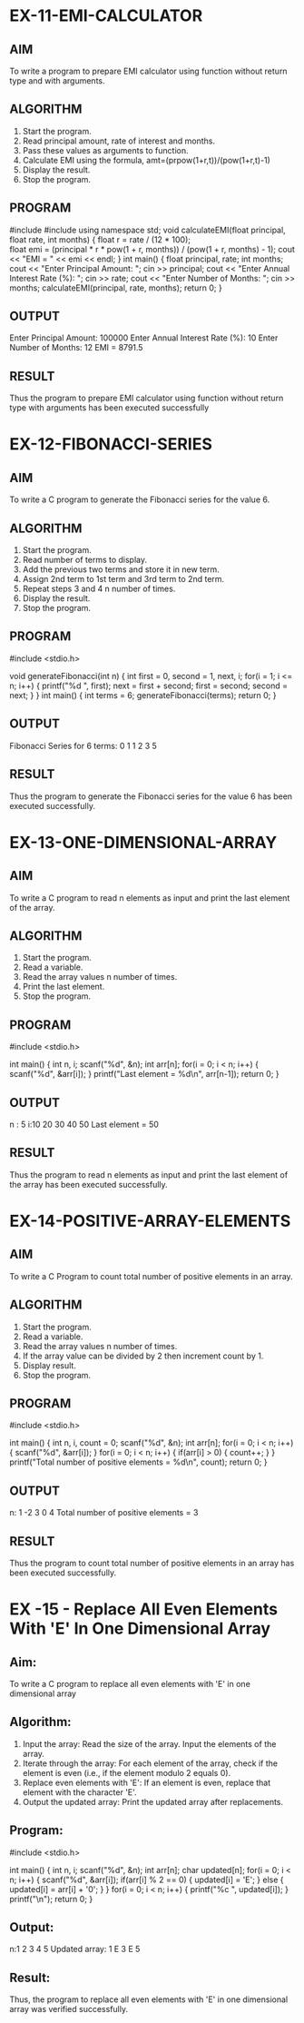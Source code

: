 # EX-11-EMI-CALCULATOR

## AIM

To write a program to prepare EMI calculator using function without return type and with arguments.

## ALGORITHM

1.	Start the program.
2.	Read principal amount, rate of interest and months.
3.	Pass these values as arguments to function.
4.	Calculate EMI using the formula, amt=(prpow(1+r,t))/(pow(1+r,t)-1)
5.	Display the result.
6.	Stop the program.

## PROGRAM
#include <iostream>
#include <cmath>
using namespace std;
void calculateEMI(float principal, float rate, int months) {
float r = rate / (12 * 100);  
float emi = (principal * r * pow(1 + r, months)) / (pow(1 + r, months) - 1);
cout << "EMI = " << emi << endl;
}
int main() {
float principal, rate;
int months;
cout << "Enter Principal Amount: ";
cin >> principal;
cout << "Enter Annual Interest Rate (%): ";
cin >> rate;
cout << "Enter Number of Months: ";
cin >> months;
calculateEMI(principal, rate, months);
return 0;
}

## OUTPUT
Enter Principal Amount: 100000
Enter Annual Interest Rate (%): 10
Enter Number of Months: 12
EMI = 8791.5

## RESULT

Thus the program to prepare EMI calculator using function without return type with arguments has been executed successfully
 
 


# EX-12-FIBONACCI-SERIES
## AIM
To write a C program to generate the Fibonacci series for the value 6.

## ALGORITHM
1.	Start the program.
2.	Read number of terms to display.
3.	Add the previous two terms and store it in new term.
4.	Assign 2nd term to 1st term and 3rd term to 2nd term.
5.	Repeat steps 3 and 4 n number of times.
6.	Display the result.
7.	Stop the program.

## PROGRAM
#include <stdio.h>

void generateFibonacci(int n) {
int first = 0, second = 1, next, i;
for(i = 1; i <= n; i++) {
printf("%d ", first);
next = first + second;
first = second;
second = next;
}
}
int main() {
int terms = 6;
generateFibonacci(terms);
return 0;
}

## OUTPUT
Fibonacci Series for 6 terms:
0 1 1 2 3 5

## RESULT
Thus the program to generate the Fibonacci series for the value 6 has been executed successfully.
 
 


# EX-13-ONE-DIMENSIONAL-ARRAY
## AIM
To write a C program to read n elements as input and print the last element of the array.

## ALGORITHM
1.	Start the program.
2.	Read a variable.
3.	Read the array values n number of times.
4.	Print the last element.
5.	Stop the program.

## PROGRAM
#include <stdio.h>

int main() {
int n, i;
scanf("%d", &n);
int arr[n]; 
for(i = 0; i < n; i++) {
scanf("%d", &arr[i]);
}
printf("Last element = %d\n", arr[n-1]);
return 0;
}

## OUTPUT
n : 5
i:10 20 30 40 50
Last element = 50

## RESULT
Thus the program to read n elements as input and print the last element of the array has been executed successfully.
 
 


# EX-14-POSITIVE-ARRAY-ELEMENTS
## AIM
To write a C Program to count total number of positive elements in an array.

## ALGORITHM
1.	Start the program.
2.	Read a variable.
3.	Read the array values n number of times.
4.	If the array value can be divided by 2 then increment count by 1.
5.	Display result.
6.	Stop the program.

## PROGRAM
#include <stdio.h>

int main() {
int n, i, count = 0;
scanf("%d", &n);
int arr[n];
for(i = 0; i < n; i++) {
scanf("%d", &arr[i]);
}
for(i = 0; i < n; i++) {
if(arr[i] > 0) {
count++;
}
}
printf("Total number of positive elements = %d\n", count);
return 0;
}

## OUTPUT
n: 1 -2 3 0 4
Total number of positive elements = 3


## RESULT
Thus the program to count total number of positive elements in an array has been executed successfully.





 
# EX -15 - Replace All Even Elements With 'E' In One Dimensional Array

## Aim:
To write a C program to replace all even elements with 'E' in one dimensional array

## Algorithm:
1.	Input the array:
  Read the size of the array.
  Input the elements of the array.
2.	Iterate through the array:
 	For each element of the array, check if the element is even (i.e., if the element modulo 2 equals 0).
3.	Replace even elements with 'E':
     If an element is even, replace that element with the character 'E'.
4.	Output the updated array:
 Print the updated array after replacements.

## Program:
#include <stdio.h>

int main() {
int n, i;
scanf("%d", &n);
int arr[n];
char updated[n]; 
for(i = 0; i < n; i++) {
scanf("%d", &arr[i]);
if(arr[i] % 2 == 0) {
updated[i] = 'E';
} else {
updated[i] = arr[i] + '0';
}
}
for(i = 0; i < n; i++) {
printf("%c ", updated[i]);
}
printf("\n");
return 0;
}

## Output:
n:1 2 3 4 5
Updated array:
1 E 3 E 5

## Result:

Thus, the program to replace all even elements with 'E' in one dimensional array was verified successfully.



